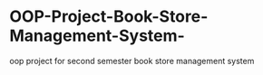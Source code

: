 # OOP-Project-Book-Store-Management-System-
oop project for second semester book store management system
